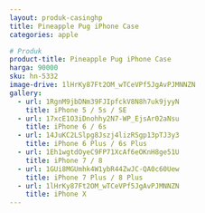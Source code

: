 ```yaml
---
layout: produk-casinghp
title: Pineapple Pug iPhone Case
categories: apple

# Produk
product-title: Pineapple Pug iPhone Case
harga: 90000
sku: hn-5332
image-drive: 1lHrKy87Ft2OM_wTCeVPf5JgAvPJMNNZN
gallery:
  - url: 1RgnM9jbDNm39FJIpfckV8N8h7uk9jyyN
    title: iPhone 5 / 5s / SE
  - url: 17xcE1O3iDnohhy2N7-WP_EjsAr02aNsu
    title: iPhone 6 / 6s
  - url: 14JuKC2LSlpg8Jszj4lizRSgp13pTJ3y3
    title: iPhone 6 Plus / 6s Plus
  - url: 1Eh1wgtdOyeC9FP71XcAf6eOKnH8ge51U
    title: iPhone 7 / 8
  - url: 1GUi8MGUmhk4W1ybR44ZwJC-QA0c60Uew
    title: iPhone 7 Plus / 8 Plus
  - url: 1lHrKy87Ft2OM_wTCeVPf5JgAvPJMNNZN
    title: iPhone X
---
```

